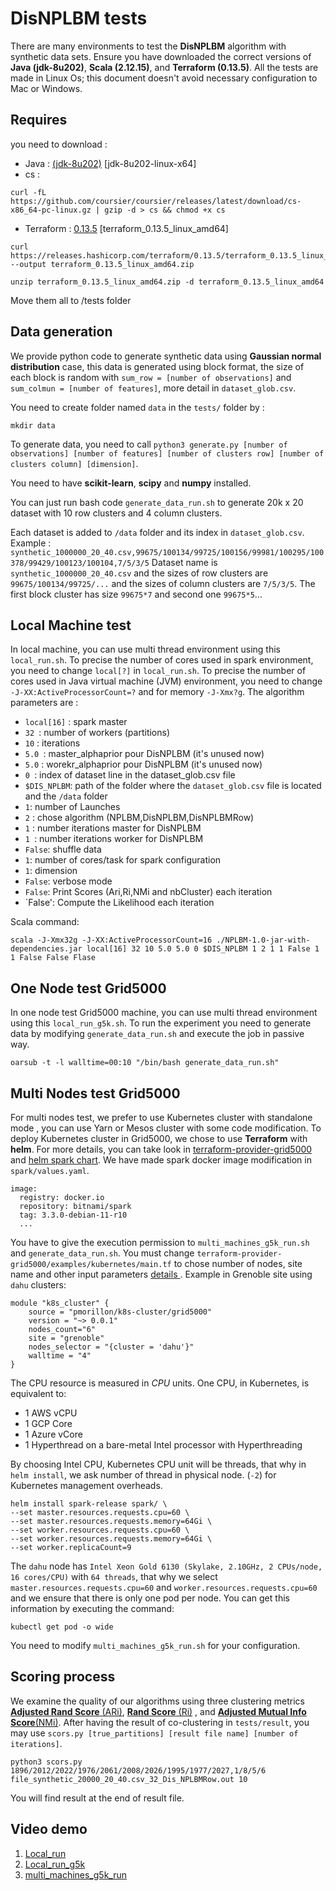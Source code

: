 # DisNPLBM tests

There are many environments to test the **DisNPLBM** algorithm with synthetic data sets.
Ensure you have downloaded the correct versions of **Java (jdk-8u202)**, **Scala (2.12.15)**, and **Terraform (0.13.5)**.
All the tests are made in Linux Os; this document doesn't avoid necessary configuration to Mac or Windows.


## Requires

you need to download :

 - Java  : [(jdk-8u202)](https://www.oracle.com/java/technologies/javase/javase8-archive-downloads.html) [jdk-8u202-linux-x64]
 - cs : 
 ```
 curl -fL https://github.com/coursier/coursier/releases/latest/download/cs-x86_64-pc-linux.gz | gzip -d > cs && chmod +x cs
 ```
 - Terraform  : [0.13.5](https://releases.hashicorp.com/terraform/0.13.5/) [terraform_0.13.5_linux_amd64]
```
curl https://releases.hashicorp.com/terraform/0.13.5/terraform_0.13.5_linux_amd64.zip --output terraform_0.13.5_linux_amd64.zip
```
```
unzip terraform_0.13.5_linux_amd64.zip -d terraform_0.13.5_linux_amd64
```

Move them all to /tests folder




## Data generation

We provide python code to generate synthetic data using **Gaussian normal distribution** case, this data is generated using block format, the size of each block is random with `sum_row = [number of observations]` and `sum_colmun = [number of features]`, more detail in `dataset_glob.csv`.

You need to create folder named `data` in the `tests/` folder by :
```
mkdir data
```
To generate data, you need to call `python3 generate.py [number of observations] [number of features] [number of clusters row] [number of clusters column] [dimension]`.

You need to have **scikit-learn**, **scipy** and **numpy** installed.

You can just run bash code `generate_data_run.sh` to generate 20k x 20 dataset with 10 row clusters and 4 column clusters.

Each dataset is added to `/data` folder and its index in `dataset_glob.csv`.
Example :
`synthetic_1000000_20_40.csv,99675/100134/99725/100156/99981/100295/100378/99429/100123/100104,7/5/3/5`
Dataset name is `synthetic_1000000_20_40.csv` and the sizes of row clusters are  `99675/100134/99725/...` and the sizes of column clusters are `7/5/3/5`. The first block cluster has size `99675*7` and second one `99675*5`... 
## Local Machine test

In local machine, you can use multi thread environment using this `local_run.sh`.
To precise the number of cores used in spark environment, you need to change `local[?]` in `local_run.sh`.
To precise the number of cores used in Java virtual machine (JVM) environment, you need to change `-J-XX:ActiveProcessorCount=?` and for memory `-J-Xmx?g`.
The algorithm parameters are :

 - `local[16]` : spark master 
 - `32 `: number of workers (partitions)
 - `10` : iterations
 - `5.0 `: master_alphaprior pour DisNPLBM (it's unused now)
 - `5.0` : worekr_alphaprior pour DisNPLBM (it's unused now)
 - `0 `: index of dataset line in the dataset_glob.csv file 
 - `$DIS_NPLBM`:  path of the folder where the `dataset_glob.csv`  file is located and the `/data` folder
 - `1`: number of Launches
 - `2` : chose algorithm (NPLBM,DisNPLBM,DisNPLBMRow)
 - `1` : number iterations master for DisNPLBM
 - `1 `: number iterations worker for DisNPLBM
 - `False`:  shuffle data
 - `1`: number of cores/task for spark configuration
 - `1`: dimension
 - `False`:  verbose mode
 - `False`:  Print Scores (Ari,Ri,NMi and nbCluster) each iteration
 - `False':  Compute the Likelihood each iteration

Scala command:
 ```
 scala -J-Xmx32g -J-XX:ActiveProcessorCount=16 ./NPLBM-1.0-jar-with-dependencies.jar local[16] 32 10 5.0 5.0 0 $DIS_NPLBM 1 2 1 1 False 1 1 False False Flase

 ```

## One Node test Grid5000

In one node test Grid5000 machine, you can use multi thread environment using this `local_run_g5k.sh`.
To run the experiment you need to generate data by modifying `generate_data_run.sh` and execute the job in passive way.
```
oarsub -t -l walltime=00:10 "/bin/bash generate_data_run.sh"
```

## Multi Nodes test Grid5000

For multi nodes test, we prefer to use Kubernetes cluster with standalone mode , you can use Yarn or  Mesos cluster with some code modification.
To deploy Kubernetes cluster in Grid5000, we chose to use **Terraform** with **helm**. For more details, you can take look in [terraform-provider-grid5000](https://github.com/pmorillon/terraform-provider-grid5000) and  [helm spark chart](https://github.com/bitnami/charts/tree/main/bitnami/spark). 
We have made spark docker image modification in `spark/values.yaml`.
```
image:
  registry: docker.io
  repository: bitnami/spark
  tag: 3.3.0-debian-11-r10
  ...
``` 
You have to give the execution permission to `multi_machines_g5k_run.sh` and `generate_data_run.sh`.
You must change `terraform-provider-grid5000/examples/kubernetes/main.tf` to chose number of nodes, site name and other input parameters [details ](https://registry.terraform.io/modules/pmorillon/k8s-cluster/grid5000/latest?tab=inputs).
Example in Grenoble site using `dahu` clusters:
```
module "k8s_cluster" {
    source = "pmorillon/k8s-cluster/grid5000"
    version = "~> 0.0.1"
    nodes_count="6"
    site = "grenoble"
    nodes_selector = "{cluster = 'dahu'}"
    walltime = "4"
}
```
The CPU resource is measured in _CPU_ units. One CPU, in Kubernetes, is equivalent to:

-   1 AWS vCPU
-   1 GCP Core
-   1 Azure vCore
-   1 Hyperthread on a bare-metal Intel processor with Hyperthreading

By choosing Intel CPU, Kubernetes CPU unit will be threads, that why in `helm install`, we ask number of thread in physical node. (`-2`) for Kubernetes management overheads.
```
helm install spark-release spark/ \
--set master.resources.requests.cpu=60 \
--set master.resources.requests.memory=64Gi \
--set worker.resources.requests.cpu=60 \
--set worker.resources.requests.memory=64Gi \
--set worker.replicaCount=9
```
The `dahu` node has `Intel Xeon Gold 6130 (Skylake, 2.10GHz, 2 CPUs/node, 16 cores/CPU)` with `64 threads`, that why we select  `master.resources.requests.cpu=60` and `worker.resources.requests.cpu=60` and we ensure that there is only one pod per node. You can get this information by executing the command:
```
kubectl get pod -o wide
```
You need to modify `multi_machines_g5k_run.sh` for your configuration.

## Scoring process
We examine the quality of our algorithms using three clustering metrics [**Adjusted Rand Score** (ARi)](https://scikit-learn.org/stable/modules/generated/sklearn.metrics.adjusted_rand_score.html#sklearn.metrics.adjusted_rand_score), [**Rand Score** (Ri)](https://scikit-learn.org/stable/modules/generated/sklearn.metrics.rand_score.html#sklearn.metrics.rand_score) , and [**Adjusted Mutual Info Score**(NMi)](https://scikit-learn.org/stable/modules/generated/sklearn.metrics.adjusted_mutual_info_score.html#sklearn.metrics.adjusted_mutual_info_score).
After having the result of co-clustering in `tests/result`, you may use `scors.py [true_partitions] [result file name] [number of iterations]`.
```
python3 scors.py 1896/2012/2022/1976/2061/2008/2026/1995/1977/2027,1/8/5/6 file_synthetic_20000_20_40.csv_32_Dis_NPLBMRow.out 10
```
You will find result at the end of result file.
## Video demo

 1. [Local_run ](https://youtu.be/BhfYNq7LaXs)
 2. [Local_run_g5k](https://youtu.be/yzcM79us8_I)
 3. [multi_machines_g5k_run](https://youtu.be/sa6FW7-d544)
